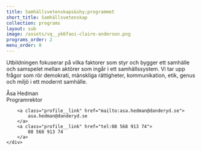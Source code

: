 ```yaml
---
title: Samhällsvetenskaps&shy;programmet
short_title: Samhällsvetenskap
collection: programs
layout: sub
image: /assets/vq__yk6faoi-claire-anderson.png
programs_order: 2
menu_order: 0
---
```


Utbildningen fokuserar på vilka faktorer som styr och bygger ett
samhälle och samspelet mellan aktörer som ingår i ett samhällssystem.
Vi tar upp frågor som rör demokrati, mänskliga rättigheter,
kommunikation, etik, genus och miljö i ett modernt samhälle.

<div class="profile">
	<div class="profile__info">
		<div class="profile__title">Åsa Hedman</div>
		<div>Programrektor</div>

		<a class="profile__link" href="mailto:asa.hedman@danderyd.se">
			asa.hedman@danderyd.se
		</a>
		<a class="profile__link" href="tel:08 568 913 74">
			08 568 913 74
		</a>
	</div>
</div>
